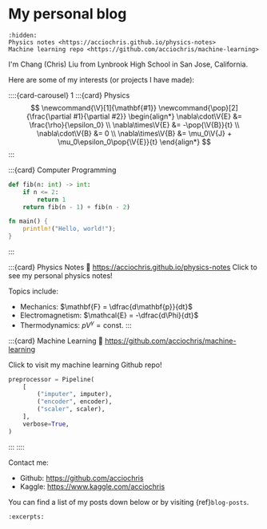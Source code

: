 # My personal blog

```{toctree}
:hidden:
Physics notes <https://acciochris.github.io/physics-notes>
Machine learning repo <https://github.com/acciochris/machine-learning>
```

I'm Chang (Chris) Liu from Lynbrook High School in San Jose, California.

Here are some of my interests (or projects I have made):

::::{card-carousel} 1
:::{card} Physics
$$
\newcommand{\V}[1]{\mathbf{#1}}
\newcommand{\pop}[2]{\frac{\partial #1}{\partial #2}}
\begin{align*}
    \nabla\cdot\V{E} &= \frac{\rho}{\epsilon_0} \\
    \nabla\times\V{E} &= -\pop{\V{B}}{t} \\
    \nabla\cdot\V{B} &= 0 \\
    \nabla\times\V{B} &= \mu_0\V{J} + \mu_0\epsilon_0\pop{\V{E}}{t}
\end{align*}
$$
:::

:::{card} Computer Programming
```python
def fib(n: int) -> int:
    if n <= 2:
        return 1
    return fib(n - 1) + fib(n - 2)
```

```rust
fn main() {
    println!("Hello, world!");
}
```
:::

:::{card} Physics Notes
:link: https://acciochris.github.io/physics-notes
Click to see my personal physics notes!

Topics include:

- Mechanics: $\mathbf{F} = \dfrac{d\mathbf{p}}{dt}$
- Electromagnetism: $\mathcal{E} = -\dfrac{d\Phi}{dt}$
- Thermodynamics: $pV^\gamma = \text{const.}$
:::

:::{card} Machine Learning
:link: https://github.com/acciochris/machine-learning

Click to visit my machine learning Github repo!

```python
preprocessor = Pipeline(
    [
        ("imputer", imputer),
        ("encoder", encoder),
        ("scaler", scaler),
    ],
    verbose=True,
)
```
:::
::::

Contact me:

- Github: https://github.com/acciochris
- Kaggle: https://www.kaggle.com/acciochris

You can find a list of my posts down below or by visiting {ref}`blog-posts`.

```{postlist}
:excerpts:
```
